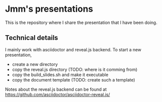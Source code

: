 # Jmm's presentations

This is the repository where I share the presentation that I have been doing.

## Technical details

I mainly work with asciidoctor and reveal.js backend. To start a new presentation,

* create a new directory
* copy the reveal.js directory (TODO: where is it comming from)
* copy the build_slides.sh and make it executable
* copy the document template (TODO: create such a template)

Notes about the reveal.js backend can be found at https://github.com/asciidoctor/asciidoctor-reveal.js/
